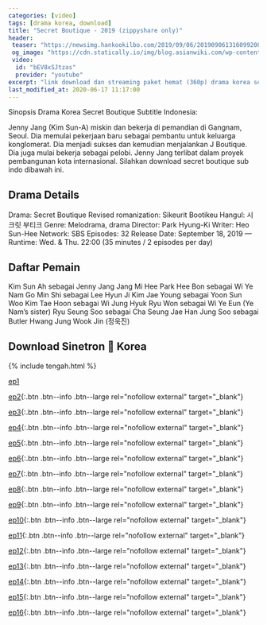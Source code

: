 ```yaml
---
categories: [video]
tags: [drama korea, download]
title: "Secret Boutique - 2019 (zippyshare only)"
header:
 teaser: "https://newsimg.hankookilbo.com/2019/09/06/201909061316099208_1.jpg"
 og_image: "https://cdn.statically.io/img/blog.asianwiki.com/wp-content/uploads/2019/09/Secret_Boutique-CP111-SM1.jpg"
 video:
  id: "bEV8xSJtzas"
  provider: "youtube"
excerpt: "link download dan streaming paket hemat (360p) drama korea secret boutique (2019) via zippyshare only"
last_modified_at: 2020-06-17 11:17:00
---
```


Sinopsis Drama Korea Secret Boutique Subtitle Indonesia:

Jenny Jang (Kim Sun-A) miskin dan bekerja di pemandian di Gangnam, Seoul. Dia memulai pekerjaan baru sebagai pembantu untuk keluarga konglomerat. Dia menjadi sukses dan kemudian menjalankan J Boutique. Dia juga mulai bekerja sebagai pelobi. Jenny Jang terlibat dalam proyek pembangunan kota internasional. Silahkan download secret boutique sub indo dibawah ini.

## Drama Details 

Drama: Secret Boutique
Revised romanization: Sikeurit Bootikeu
Hangul: 시크릿 부티크
Genre: Melodrama, drama
Director: Park Hyung-Ki
Writer: Heo Sun-Hee
Network: SBS
Episodes: 32
Release Date: September 18, 2019 —
Runtime: Wed. & Thu. 22:00 (35 minutes / 2 episodes per day)

## Daftar Pemain

Kim Sun Ah sebagai Jenny Jang
Jang Mi Hee
Park Hee Bon sebagai Wi Ye Nam
Go Min Shi sebagai Lee Hyun Ji
Kim Jae Young sebagai Yoon Sun Woo
Kim Tae Hoon sebagai Wi Jung Hyuk
Ryu Won sebagai Wi Ye Eun (Ye Nam’s sister)
Ryu Seung Soo sebagai Cha Seung Jae
Han Jung Soo sebagai Butler Hwang
Jung Wook Jin (정욱진)

## Download Sinetron 🤣 Korea

{% include tengah.html %}

[ep1](https://www35.zippyshare.com/v/AmyQNmUN/file.html)

[ep2](https://www2.zippyshare.com/v/w78IagxZ/file.html){:.btn .btn--info .btn--large rel="nofollow external" target="_blank"}

[ep3](https://www57.zippyshare.com/v/gocgG7L4/file.html){:.btn .btn--info .btn--large rel="nofollow external" target="_blank"}

[ep4](https://www57.zippyshare.com/v/kRY03Lq6/file.html){:.btn .btn--info .btn--large rel="nofollow external" target="_blank"}

[ep5](https://www55.zippyshare.com/v/QXI06az3/file.html){:.btn .btn--info .btn--large rel="nofollow external" target="_blank"}

[ep6](https://www69.zippyshare.com/v/9XHyM6Xe/file.html){:.btn .btn--info .btn--large rel="nofollow external" target="_blank"}

[ep7](https://www38.zippyshare.com/v/3ZaArijC/file.html){:.btn .btn--info .btn--large rel="nofollow external" target="_blank"}

[ep8](https://www108.zippyshare.com/v/UddR8T64/file.html){:.btn .btn--info .btn--large rel="nofollow external" target="_blank"}

[ep9](https://www117.zippyshare.com/v/zp8eT8ka/file.html){:.btn .btn--info .btn--large rel="nofollow external" target="_blank"}

[ep10](https://www29.zippyshare.com/v/vX1VLUM1/file.html){:.btn .btn--info .btn--large rel="nofollow external" target="_blank"}

[ep11](https://www83.zippyshare.com/v/pqWdjbV2/file.html){:.btn .btn--info .btn--large rel="nofollow external" target="_blank"}

[ep12](https://www60.zippyshare.com/v/OTK2BQnI/file.html){:.btn .btn--info .btn--large rel="nofollow external" target="_blank"}

[ep13](https://www108.zippyshare.com/v/7Cjp1yCk/file.html){:.btn .btn--info .btn--large rel="nofollow external" target="_blank"}

[ep14](https://www70.zippyshare.com/v/QRzzgwAf/file.html){:.btn .btn--info .btn--large rel="nofollow external" target="_blank"}

[ep15](https://www24.zippyshare.com/v/99ypFqYR/file.html){:.btn .btn--info .btn--large rel="nofollow external" target="_blank"}

[ep16](https://www10.zippyshare.com/v/IUpq0Lnt/file.html){:.btn .btn--info .btn--large rel="nofollow external" target="_blank"}
